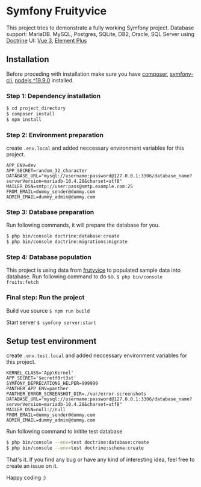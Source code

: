 # Symfony Fruityvice
This project tries to demonstrate a fully working Symfony project.
Database support: MariaDB. MySQL, Postgres, SQLite, DB2, Oracle, SQL Server using [Doctrine](https://www.doctrine-project.org/)
UI: [Vue 3](https://vuejs.org/), [Element Plus](http://element-plus.org/)

## Installation
Before proceding with installation make sure you have [composer](https://getcomposer.org/), [symfony-cli](https://symfony.com/download), [nodejs ^19.9.0](https://github.com/nvm-sh/nvm) installed.

### Step 1: Dependency installation
```bash
$ cd project_directory
$ composer install
$ npm install
```

### Step 2: Environment preparation
create `.env.local` and added neccessary environment variables for this project.
```
APP_ENV=dev
APP_SECRET=random_32_character
DATABASE_URL="mysql://username:password@127.0.0.1:3306/database_name?serverVersion=mariadb-10.4.28&charset=utf8"
MAILER_DSN=smtp://user:pass@smtp.example.com:25
FROM_EMAIL=dummy_sender@dummy.com
ADMIN_EMAIL=dummy_admin@dummy.com
```

### Step 3: Database preparation
Run following commands, it will prepare the database for you.
```bash
$ php bin/console doctrine:database:create
$ php bin/console doctrine:migrations:migrate
```

### Step 4: Database population
This project is using data from [frutyvice](https://fruityvice.com/) to populated sample data into database.
Run following command to do so.
`$ php bin/console fruits:fetch`

### Final step: Run the project
Build vue source
`$ npm run build`

Start server
`$ symfony server:start`

## Setup test environment
create `.env.test.local` and added neccessary environment variables for this project.
```
KERNEL_CLASS='App\Kernel'
APP_SECRET='$ecretf0rt3st'
SYMFONY_DEPRECATIONS_HELPER=999999
PANTHER_APP_ENV=panther
PANTHER_ERROR_SCREENSHOT_DIR=./var/error-screenshots
DATABASE_URL="mysql://username:password@127.0.0.1:3306/database_name?serverVersion=mariadb-10.4.28&charset=utf8"
MAILER_DSN=null://null
FROM_EMAIL=dummy_sender@dummy.com
ADMIN_EMAIL=dummy_admin@dummy.com
```

Run following command to initite test database
```bash
$ php bin/console --env=test doctrine:database:create
$ php bin/console --env=test doctrine:schema:create
```

That's it. If you find any bug or have any kind of interesting idea, feel free to create an issue on it.

Happy coding ;)